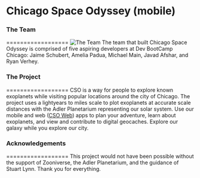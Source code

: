 Chicago Space Odyssey (mobile)
==================

### The Team
==================
![The Team](http://i.imgur.com/8jovpJx.jpg)
The team that built Chicago Space Odyssey is comprised of five aspiring developers at Dev BootCamp Chicago: Jaime Schubert, Amelia Padua, Michael Main, Javad Afshar, and Ryan Verhey.

### The Project
==================
CSO is a way for people to explore known exoplanets while visiting popular locations around the city of Chicago. The project uses a lightyears to miles scale to plot exoplanets at accurate scale distances with the Adler Planetarium representing our solar system. Use our mobile and web ([CSO Web](https://github.com/michaelanthonymain/tosche-station-web "CSO Web")) apps to plan your adventure, learn about exoplanets, and view and contribute to digital geocaches. Explore our galaxy while you explore our city.

### Acknowledgements
==================
This project would not have been possible without the support of Zooniverse, the Adler Planetarium, and the guidance of Stuart Lynn. Thank you for everything.
